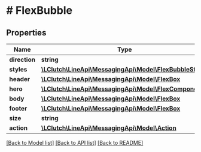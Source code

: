 # # FlexBubble

## Properties

Name | Type | Description | Notes
------------ | ------------- | ------------- | -------------
**direction** | **string** |  | [optional]
**styles** | [**\LClutch\LineApi\MessagingApi\Model\FlexBubbleStyles**](FlexBubbleStyles.md) |  | [optional]
**header** | [**\LClutch\LineApi\MessagingApi\Model\FlexBox**](FlexBox.md) |  | [optional]
**hero** | [**\LClutch\LineApi\MessagingApi\Model\FlexComponent**](FlexComponent.md) |  | [optional]
**body** | [**\LClutch\LineApi\MessagingApi\Model\FlexBox**](FlexBox.md) |  | [optional]
**footer** | [**\LClutch\LineApi\MessagingApi\Model\FlexBox**](FlexBox.md) |  | [optional]
**size** | **string** |  | [optional]
**action** | [**\LClutch\LineApi\MessagingApi\Model\Action**](Action.md) |  | [optional]

[[Back to Model list]](../../README.md#models) [[Back to API list]](../../README.md#endpoints) [[Back to README]](../../README.md)
